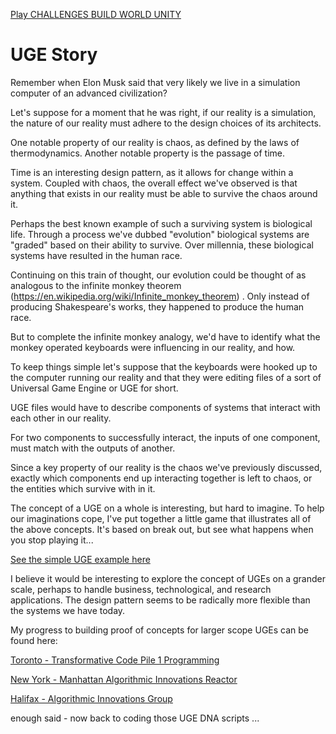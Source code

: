 [Play CHALLENGES BUILD WORLD UNITY](game-ws.html)

# UGE Story

Remember when Elon Musk said that very likely we live in a simulation computer of an advanced civilization?

Let's suppose for a moment that he was right, if our reality is a simulation, the nature of our reality must adhere to the design choices of its architects.

One notable property of our reality is chaos, as defined by the laws of thermodynamics. 
Another notable property is the passage of time. 

Time is an interesting design pattern, as it allows for change within a system. Coupled with chaos, 
the overall effect we've observed is that anything that exists in our reality must be able to survive 
the chaos around it. 

Perhaps the best known example of such a surviving system is biological life. Through a process we've dubbed "evolution"
biological systems are "graded" based on their ability to survive. Over millennia, these biological systems have resulted
in the human race. 

Continuing on this train of thought, our evolution could be thought of as analogous to the infinite monkey
theorem (https://en.wikipedia.org/wiki/Infinite_monkey_theorem) . Only instead of producing Shakespeare's 
works, they happened to produce the human race.

But to complete the infinite monkey analogy, we'd have to identify what the monkey operated keyboards
were influencing in our reality, and how. 

To keep things simple let's suppose that the keyboards were hooked up to the computer running our reality 
and that they were editing files of a sort of Universal Game Engine or UGE for short. 

UGE files would have to describe components of systems that interact with each other in our reality.

For two components to successfully interact, the inputs of one component, must match with the outputs of another.

Since a key property of our reality is the chaos we've previously discussed, exactly which components end
up interacting together is left to chaos, or the entities which survive with in it. 

The concept of a UGE on a whole is interesting, but hard to imagine. To help our imaginations cope,
I've put together a little game that illustrates all of the above concepts. It's based on break out,
but see what happens when you stop playing it... 

[See the simple UGE example here](game.html)

I believe it would be interesting to explore the concept of UGEs on a grander scale, perhaps to handle
business, technological, and research applications. The design pattern seems to be radically more 
flexible than the systems we have today.

My progress to building proof of concepts for larger scope UGEs can be found here:

[Toronto - Transformative Code Pile 1 Programming](https://www.meetup.com/SocialAI/)

[New York - Manhattan Algorithmic Innovations Reactor](https://www.meetup.com/Manhattan-AIR/)

[Halifax - Algorithmic Innovations Group](https://www.meetup.com/HalifaxAIG/)

enough said - now back to coding those UGE DNA scripts ...
